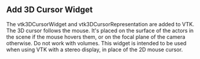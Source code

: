 ## Add 3D Cursor Widget

The vtk3DCursorWidget and vtk3DCursorRepresentation are added to VTK.
The 3D cursor follows the mouse. It's placed on the surface of the actors in the scene if
the mouse hovers them, or on the focal plane of the camera otherwise. Do not work with volumes.
This widget is intended to be used when using VTK with a stereo display, in place of the 2D mouse cursor.
